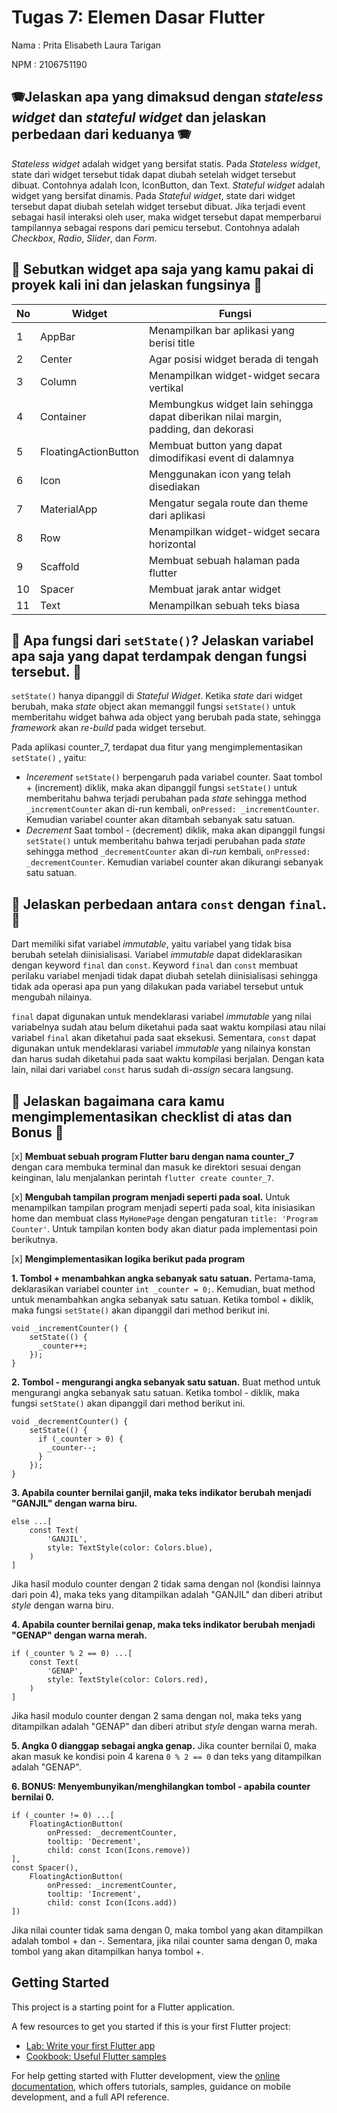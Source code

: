 # **Tugas 7: Elemen Dasar Flutter**

Nama    : Prita Elisabeth Laura Tarigan

NPM     : 2106751190


## 🪗**Jelaskan apa yang dimaksud dengan *stateless widget* dan *stateful widget* dan jelaskan perbedaan dari keduanya** 🪗

*Stateless widget* adalah widget yang bersifat statis. Pada *Stateless widget*, state dari widget tersebut tidak dapat diubah setelah widget tersebut dibuat. Contohnya adalah Icon, IconButton, dan Text. 
*Stateful widget* adalah widget yang bersifat dinamis. Pada *Stateful widget*, state dari widget tersebut dapat diubah setelah widget tersebut dibuat. Jika terjadi event sebagai hasil interaksi oleh user, maka widget tersebut dapat memperbarui tampilannya sebagai respons dari pemicu tersebut. Contohnya adalah *Checkbox*, *Radio*, *Slider*, dan *Form*. 

## 🎲 **Sebutkan widget apa saja yang kamu pakai di proyek kali ini dan jelaskan fungsinya** 🎲

| No | Widget | Fungsi |
| -- | ------------- | ------------- |
| 1  | AppBar | Menampilkan bar aplikasi yang berisi title |
| 2  | Center  | Agar posisi widget berada di tengah  |
| 3  | Column  | Menampilkan widget-widget secara vertikal |
| 4  | Container  | Membungkus widget lain sehingga dapat diberikan nilai margin, padding, dan dekorasi |
| 5  | FloatingActionButton  | Membuat button yang dapat dimodifikasi event di dalamnya |
| 6  | Icon  | Menggunakan icon yang telah disediakan |
| 7  | MaterialApp  | Mengatur segala route dan theme dari aplikasi |
| 8  | Row  | Menampilkan widget-widget secara horizontal |
| 9  | Scaffold  | Membuat sebuah halaman pada flutter  |
| 10 | Spacer  | Membuat jarak antar widget |
| 11 | Text  | Menampilkan sebuah teks biasa |


## 🚦 **Apa fungsi dari `setState()`?  Jelaskan variabel apa saja yang dapat terdampak dengan fungsi tersebut.** 🚦

`setState()` hanya dipanggil di *Stateful Widget*. 
Ketika *state* dari widget berubah, maka *state* object akan memanggil fungsi `setState()` untuk memberitahu widget bahwa ada object yang berubah pada state, sehingga *framework* akan *re-build* pada widget tersebut.

Pada aplikasi counter_7, terdapat dua fitur yang mengimplementasikan `setState()` , yaitu:
- *Incerement*
`setState()` berpengaruh pada variabel counter. Saat tombol + (increment) diklik, maka akan dipanggil fungsi `setState()` untuk memberitahu bahwa terjadi perubahan pada *state* sehingga method `_incrementCounter` akan di-run kembali, `onPressed: _incrementCounter`. Kemudian variabel counter akan ditambah sebanyak satu satuan.
- *Decrement*
Saat tombol - (decrement) diklik, maka akan dipanggil fungsi `setState()` untuk memberitahu bahwa terjadi perubahan pada *state* sehingga method `_decrementCounter` akan di-*run* kembali, `onPressed: _decrementCounter`. Kemudian variabel counter akan dikurangi sebanyak satu satuan.

## 🧭 **Jelaskan perbedaan antara `const` dengan `final`.** 🧭

Dart memiliki sifat variabel *immutable*, yaitu variabel yang tidak bisa berubah setelah diinisialisasi. Variabel *immutable* dapat dideklarasikan dengan keyword `final` dan `const`. Keyword `final` dan `const` membuat perilaku variabel menjadi tidak dapat diubah setelah diinisialisasi sehingga tidak ada operasi apa pun yang dilakukan pada variabel tersebut untuk mengubah nilainya. 

`final` dapat digunakan untuk mendeklarasi variabel *immutable* yang nilai variabelnya sudah atau belum diketahui pada saat waktu kompilasi atau nilai variabel `final` akan diketahui pada saat eksekusi. Sementara, `const` dapat digunakan untuk mendeklarasi variabel *immutable* yang nilainya konstan dan harus sudah diketahui pada saat waktu kompilasi berjalan. Dengan kata lain, nilai dari variabel `const` harus sudah di-*assign* secara langsung.

## 🏁 **Jelaskan bagaimana cara kamu mengimplementasikan checklist di atas dan Bonus** 🏁

[x] **Membuat sebuah program Flutter baru dengan nama counter_7** dengan cara membuka terminal dan masuk ke direktori sesuai dengan keinginan, lalu menjalankan perintah `flutter create counter_7`.

[x] **Mengubah tampilan program menjadi seperti pada soal.**
Untuk menampilkan tampilan program menjadi seperti pada soal, kita inisiasikan home dan membuat class `MyHomePage` dengan pengaturan `title: 'Program Counter'`. Untuk tampilan konten body akan diatur pada implementasi poin berikutnya.

[x] **Mengimplementasikan logika berikut pada program**

**1. Tombol + menambahkan angka sebanyak satu satuan.** 
Pertama-tama, deklarasikan variabel counter `int _counter = 0;`. Kemudian, buat method untuk menambahkan angka sebanyak satu satuan. Ketika tombol + diklik, maka fungsi `setState()` akan dipanggil dari method berikut ini. 
```
void _incrementCounter() {
    setState(() {
      _counter++;
    });
}
```

**2. Tombol - mengurangi angka sebanyak satu satuan.** 
Buat method untuk mengurangi angka sebanyak satu satuan. Ketika tombol - diklik, maka fungsi `setState()` akan dipanggil dari method berikut ini. 
```
void _decrementCounter() {
    setState(() {
      if (_counter > 0) {
        _counter--;
      }
    });
}
```

**3. Apabila counter bernilai ganjil, maka teks indikator berubah menjadi "GANJIL" dengan warna biru.**
```
else ...[
    const Text(
        'GANJIL',
        style: TextStyle(color: Colors.blue),
    )
]
```
Jika hasil modulo counter dengan 2 tidak sama dengan nol (kondisi lainnya dari poin 4), maka teks yang ditampilkan adalah "GANJIL" dan diberi atribut *style* dengan warna biru. 

**4. Apabila counter bernilai genap, maka teks indikator berubah menjadi "GENAP" dengan warna merah.**
```
if (_counter % 2 == 0) ...[
    const Text(
        'GENAP',
        style: TextStyle(color: Colors.red),
    )
]
```
Jika hasil modulo counter dengan 2 sama dengan nol, maka teks yang ditampilkan adalah "GENAP" dan diberi atribut *style* dengan warna merah. 

**5. Angka 0 dianggap sebagai angka genap.** 
Jika counter bernilai 0, maka akan masuk ke kondisi poin 4 karena `0 % 2 == 0` dan teks yang ditampilkan adalah "GENAP". 

**6. BONUS: Menyembunyikan/menghilangkan tombol - apabila counter bernilai 0.**
```
if (_counter != 0) ...[
    FloatingActionButton(
        onPressed: _decrementCounter,
        tooltip: 'Decrement',
        child: const Icon(Icons.remove))
], 
const Spacer(),
    FloatingActionButton(
        onPressed: _incrementCounter,
        tooltip: 'Increment',
        child: const Icon(Icons.add))
])
```
Jika nilai counter tidak sama dengan 0, maka tombol yang akan ditampilkan adalah tombol + dan -. Sementara, jika nilai counter sama dengan 0, maka tombol yang akan ditampilkan hanya tombol +.

## Getting Started

This project is a starting point for a Flutter application.

A few resources to get you started if this is your first Flutter project:

- [Lab: Write your first Flutter app](https://docs.flutter.dev/get-started/codelab)
- [Cookbook: Useful Flutter samples](https://docs.flutter.dev/cookbook)

For help getting started with Flutter development, view the
[online documentation](https://docs.flutter.dev/), which offers tutorials,
samples, guidance on mobile development, and a full API reference.